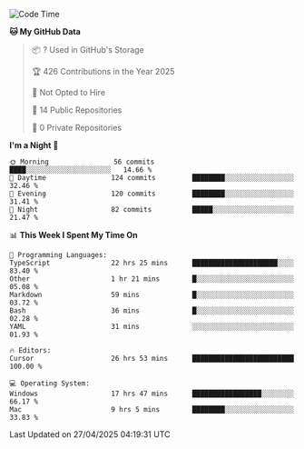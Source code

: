 <!--START_SECTION:waka-->
![Code Time](http://img.shields.io/badge/Code%20Time-6%2C929%20hrs%2045%20mins-blue)

**🐱 My GitHub Data** 

> 📦 ? Used in GitHub's Storage 
 > 
> 🏆 426 Contributions in the Year 2025
 > 
> 🚫 Not Opted to Hire
 > 
> 📜 14 Public Repositories 
 > 
> 🔑 0 Private Repositories 
 > 
**I'm a Night 🦉** 

```text
🌞 Morning                56 commits          ████░░░░░░░░░░░░░░░░░░░░░   14.66 % 
🌆 Daytime                124 commits         ████████░░░░░░░░░░░░░░░░░   32.46 % 
🌃 Evening                120 commits         ████████░░░░░░░░░░░░░░░░░   31.41 % 
🌙 Night                  82 commits          █████░░░░░░░░░░░░░░░░░░░░   21.47 % 
```


📊 **This Week I Spent My Time On** 

```text
💬 Programming Languages: 
TypeScript               22 hrs 25 mins      █████████████████████░░░░   83.40 % 
Other                    1 hr 21 mins        █░░░░░░░░░░░░░░░░░░░░░░░░   05.08 % 
Markdown                 59 mins             █░░░░░░░░░░░░░░░░░░░░░░░░   03.72 % 
Bash                     36 mins             █░░░░░░░░░░░░░░░░░░░░░░░░   02.28 % 
YAML                     31 mins             ░░░░░░░░░░░░░░░░░░░░░░░░░   01.93 % 

🔥 Editors: 
Cursor                   26 hrs 53 mins      █████████████████████████   100.00 % 

💻 Operating System: 
Windows                  17 hrs 47 mins      █████████████████░░░░░░░░   66.17 % 
Mac                      9 hrs 5 mins        ████████░░░░░░░░░░░░░░░░░   33.83 % 
```


 Last Updated on 27/04/2025 04:19:31 UTC
<!--END_SECTION:waka-->

